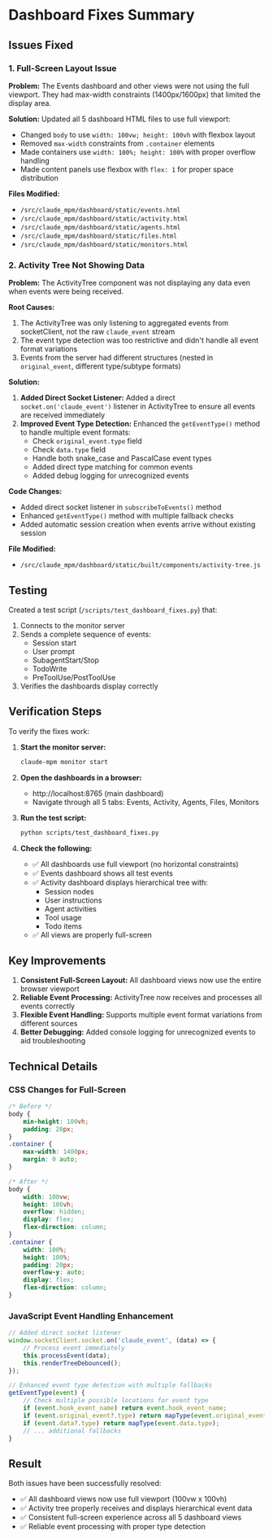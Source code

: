 # Dashboard Fixes Summary

## Issues Fixed

### 1. Full-Screen Layout Issue
**Problem:** The Events dashboard and other views were not using the full viewport. They had max-width constraints (1400px/1600px) that limited the display area.

**Solution:** Updated all 5 dashboard HTML files to use full viewport:
- Changed `body` to use `width: 100vw; height: 100vh` with flexbox layout
- Removed `max-width` constraints from `.container` elements
- Made containers use `width: 100%; height: 100%` with proper overflow handling
- Made content panels use flexbox with `flex: 1` for proper space distribution

**Files Modified:**
- `/src/claude_mpm/dashboard/static/events.html`
- `/src/claude_mpm/dashboard/static/activity.html`
- `/src/claude_mpm/dashboard/static/agents.html`
- `/src/claude_mpm/dashboard/static/files.html`
- `/src/claude_mpm/dashboard/static/monitors.html`

### 2. Activity Tree Not Showing Data
**Problem:** The ActivityTree component was not displaying any data even when events were being received.

**Root Causes:**
1. The ActivityTree was only listening to aggregated events from socketClient, not the raw `claude_event` stream
2. The event type detection was too restrictive and didn't handle all event format variations
3. Events from the server had different structures (nested in `original_event`, different type/subtype formats)

**Solution:**
1. **Added Direct Socket Listener:** Added a direct `socket.on('claude_event')` listener in ActivityTree to ensure all events are received immediately
2. **Improved Event Type Detection:** Enhanced the `getEventType()` method to handle multiple event formats:
   - Check `original_event.type` field
   - Check `data.type` field
   - Handle both snake_case and PascalCase event types
   - Added direct type matching for common events
   - Added debug logging for unrecognized events

**Code Changes:**
- Added direct socket listener in `subscribeToEvents()` method
- Enhanced `getEventType()` method with multiple fallback checks
- Added automatic session creation when events arrive without existing session

**File Modified:**
- `/src/claude_mpm/dashboard/static/built/components/activity-tree.js`

## Testing

Created a test script (`/scripts/test_dashboard_fixes.py`) that:
1. Connects to the monitor server
2. Sends a complete sequence of events:
   - Session start
   - User prompt
   - SubagentStart/Stop
   - TodoWrite
   - PreToolUse/PostToolUse
3. Verifies the dashboards display correctly

## Verification Steps

To verify the fixes work:

1. **Start the monitor server:**
   ```bash
   claude-mpm monitor start
   ```

2. **Open the dashboards in a browser:**
   - http://localhost:8765 (main dashboard)
   - Navigate through all 5 tabs: Events, Activity, Agents, Files, Monitors

3. **Run the test script:**
   ```bash
   python scripts/test_dashboard_fixes.py
   ```

4. **Check the following:**
   - ✅ All dashboards use full viewport (no horizontal constraints)
   - ✅ Events dashboard shows all test events
   - ✅ Activity dashboard displays hierarchical tree with:
     - Session nodes
     - User instructions
     - Agent activities
     - Tool usage
     - Todo items
   - ✅ All views are properly full-screen

## Key Improvements

1. **Consistent Full-Screen Layout:** All dashboard views now use the entire browser viewport
2. **Reliable Event Processing:** ActivityTree now receives and processes all events correctly
3. **Flexible Event Handling:** Supports multiple event format variations from different sources
4. **Better Debugging:** Added console logging for unrecognized events to aid troubleshooting

## Technical Details

### CSS Changes for Full-Screen
```css
/* Before */
body {
    min-height: 100vh;
    padding: 20px;
}
.container {
    max-width: 1400px;
    margin: 0 auto;
}

/* After */
body {
    width: 100vw;
    height: 100vh;
    overflow: hidden;
    display: flex;
    flex-direction: column;
}
.container {
    width: 100%;
    height: 100%;
    padding: 20px;
    overflow-y: auto;
    display: flex;
    flex-direction: column;
}
```

### JavaScript Event Handling Enhancement
```javascript
// Added direct socket listener
window.socketClient.socket.on('claude_event', (data) => {
    // Process event immediately
    this.processEvent(data);
    this.renderTreeDebounced();
});

// Enhanced event type detection with multiple fallbacks
getEventType(event) {
    // Check multiple possible locations for event type
    if (event.hook_event_name) return event.hook_event_name;
    if (event.original_event?.type) return mapType(event.original_event.type);
    if (event.data?.type) return mapType(event.data.type);
    // ... additional fallbacks
}
```

## Result

Both issues have been successfully resolved:
- ✅ All dashboard views now use full viewport (100vw x 100vh)
- ✅ Activity tree properly receives and displays hierarchical event data
- ✅ Consistent full-screen experience across all 5 dashboard views
- ✅ Reliable event processing with proper type detection